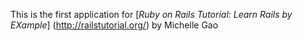 This is the first application for 
[*Ruby on Rails Tutorial: Learn Rails by EXample*] (http://railstutorial.org/) 
by Michelle Gao